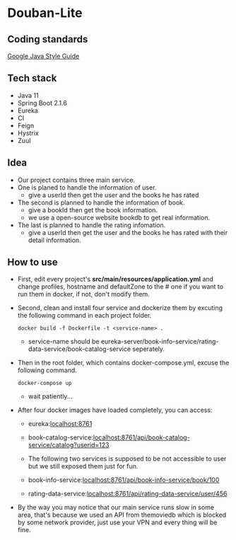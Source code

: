 # Douban-Lite

## Coding standards

[Google Java Style Guide](https://google.github.io/styleguide/javaguide.html)

## Tech stack

* Java 11
* Spring Boot 2.1.6
* Eureka
* CI
* Feign
* Hystrix
* Zuul

## Idea

* Our project contains three main service.
* One is planed to handle the information of user.
  * give a userId then get the user and the books he has rated
* The second is planned to handle the information of book.
  * give a bookId then get the book information.
  * we use a open-source website bookdb to get real information.
* The last is planned to handle the rating infomation.
  * give a userId then get the user and the books he has rated with their detail information.

## How to use

* First, edit every project's **src/main/resources/application.yml** and change profiles, hostname and defaultZone to the # one if you want to run them in docker, if not, don't modify them.

* Second, clean and install four service and dockerize them by excuting the following command in each project folder.

  ```
  docker build -f Dockerfile -t <service-name> .
  ```

  * service-name should be eureka-server/book-info-service/rating-data-service/book-catalog-service seperately.

* Then in the root folder, which contains docker-compose.yml, excuse the following command.

  ```
  docker-compose up
  ```

  * wait patiently...

* After four docker images have loaded completely, you can access:

  * eureka:<localhost:8761>
  * book-catalog-service:<localhost:8761/api/book-catalog-service/catalog?userid=123>
  * The following two services is supposed to be not accessible to user but we still exposed them just for fun.
  * book-info-service:<localhost:8761/api/book-info-service/book/100>

  * rating-data-service:<localhost:8761/api/rating-data-service/user/456>

* By the way you may notice that our main service runs slow in some area, that's because we used an API from themoviedb which is blocked by some network provider, just use your VPN and every thing will be fine.


